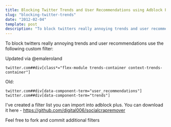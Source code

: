 ```yaml
---
title: Blocking Twitter Trends and User Recommendations using Adblock Plus
slug: "blocking-twitter-trends"
date: "2012-02-04"
template: post
description: "To block twitters really annoying trends and user recommendations use the following custom filter"
---
```

To block twitters really annoying trends and user recommendations use the following custom filter:

Updated via @emaleroland

    twitter.com##div[class*="flex-module trends-container context-trends-container"]

Old:

    twitter.com##div[data-component-term="user_recommendations"]
    twitter.com##div[data-component-term="trends"]

I've created a filter list you can import into adblock plus. You can download it here - https://github.com/digital006/socialcrapremover

Feel free to fork and commit additional filters

